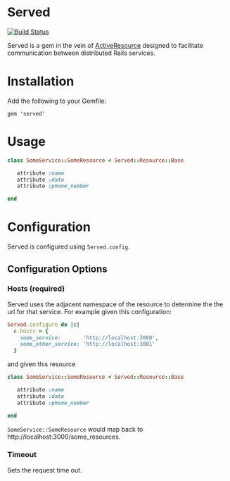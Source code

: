 # Served
[![Build Status](https://travis-ci.org/fugufish/served.svg)](https://travis-ci.org/fugufish/served)

Served is a gem in the vein of [ActiveResource](https://github.com/rails/activeresource) designed to facilitate
communication between distributed Rails services.

# Installation

Add the following to your Gemfile:

```gem 'served'```

# Usage

```ruby
class SomeService::SomeResource < Served::Resource::Base

   attribute :name
   attribute :date
   attribute :phone_number

end
```

# Configuration

Served is configured using ```Served.config```.

## Configuration Options

### Hosts (required)

Served uses the adjacent namespace of the resource to determine the the url for that service. For example given this
configuration:

```ruby
Served.configure do |c|
  c.hosts = {
    some_service:       'http://localhost:3000',
    some_other_service: 'http://localhost:3001'
  }
```

and given this resource

```ruby
class SomeService::SomeResource < Served::Resource::Base

   attribute :name
   attribute :date
   attribute :phone_number

end
```

```SomeService::SomeResource``` would map back to http://localhost:3000/some_resources.

### Timeout

Sets the request time out.